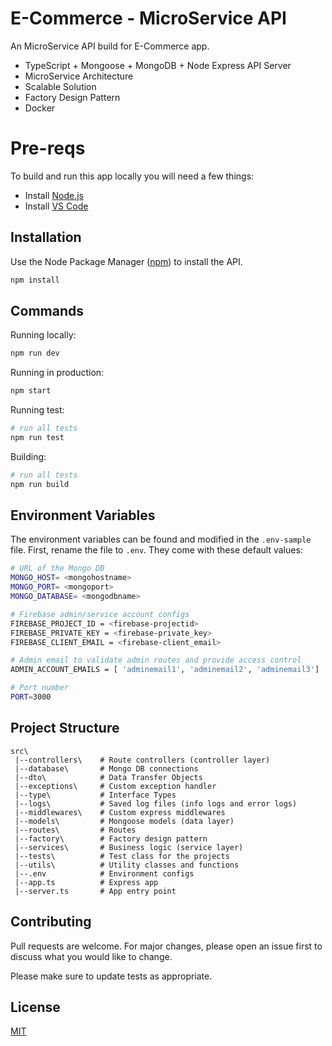 # E-Commerce - MicroService API 

An MicroService API build for E-Commerce app.
- TypeScript + Mongoose + MongoDB + Node Express API Server
- MicroService Architecture
- Scalable Solution
- Factory Design Pattern
- Docker

# Pre-reqs
To build and run this app locally you will need a few things:
- Install [Node.js](https://nodejs.org/en/)
- Install [VS Code](https://code.visualstudio.com/)

## Installation

Use the Node Package Manager ([npm](https://www.npmjs.com/)) to install the API.

```bash
npm install
```

## Commands

Running locally:

```bash
npm run dev
```

Running in production:

```bash
npm start
```

Running test:

```bash
# run all tests
npm run test
```

Building:

```bash
# run all tests
npm run build
```

## Environment Variables

The environment variables can be found and modified in the `.env-sample` file. First, rename the file to `.env`.
They come with these default values:

```bash
# URL of the Mongo DB
MONGO_HOST= <mongohostname>
MONGO_PORT= <mongoport>
MONGO_DATABASE= <mongodbname>

# Firebase admin/service account configs
FIREBASE_PROJECT_ID = <firebase-projectid>
FIREBASE_PRIVATE_KEY = <firebase-private_key>
FIREBASE_CLIENT_EMAIL = <firebase-client_email>

# Admin email to validate admin routes and provide access control
ADMIN_ACCOUNT_EMAILS = [ 'adminemail1', 'adminemail2', 'adminemail3']

# Port number
PORT=3000
```

## Project Structure

```
src\
 |--controllers\    # Route controllers (controller layer)
 |--database\       # Mongo DB connections
 |--dto\            # Data Transfer Objects
 |--exceptions\     # Custom exception handler
 |--type\           # Interface Types
 |--logs\           # Saved log files (info logs and error logs)
 |--middlewares\    # Custom express middlewares
 |--models\         # Mongoose models (data layer)
 |--routes\         # Routes
 |--factory\        # Factory design pattern
 |--services\       # Business logic (service layer)
 |--tests\          # Test class for the projects
 |--utils\          # Utility classes and functions
 |--.env            # Environment configs
 |--app.ts          # Express app
 |--server.ts       # App entry point
```


## Contributing
Pull requests are welcome. For major changes, please open an issue first to discuss what you would like to change.

Please make sure to update tests as appropriate.

## License
[MIT](https://choosealicense.com/licenses/mit/)
